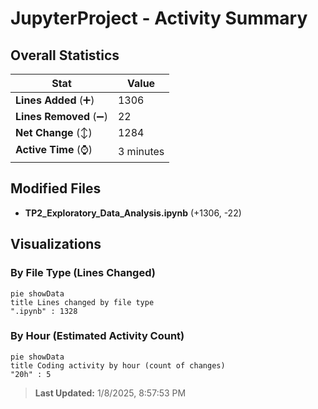 # JupyterProject - Activity Summary 

## Overall Statistics

| Stat                   | Value                                                             |
| ---------------------- | ----------------------------------------------------------------- |
| **Lines Added** (➕)   | 1306                                          |
| **Lines Removed** (➖) | 22                                        |
| **Net Change** (↕)    | 1284                |
| **Active Time** (⌚)   | 3 minutes |


## Modified Files
- **TP2_Exploratory_Data_Analysis.ipynb** (+1306, -22)

## Visualizations

### By File Type (Lines Changed)

```mermaid
pie showData
title Lines changed by file type
".ipynb" : 1328
```

### By Hour (Estimated Activity Count)

```mermaid
pie showData
title Coding activity by hour (count of changes)
"20h" : 5
```


> **Last Updated:** 1/8/2025, 8:57:53 PM